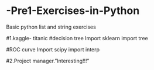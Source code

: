 # -Pre1-Exercises-in-Python
Basic python list and string exercises


#1.kaggle- titanic
#decision tree
Import sklearn import tree

#ROC curve
Import scipy import interp

#2.Project manager.”Interesting!!!”

